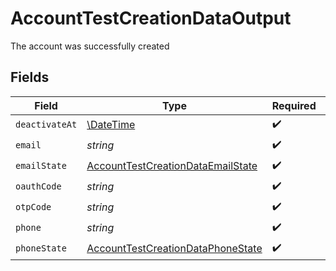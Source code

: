 # AccountTestCreationDataOutput

The account was successfully created


## Fields

| Field                                                                                         | Type                                                                                          | Required                                                                                      | Description                                                                                   | Example                                                                                       |
| --------------------------------------------------------------------------------------------- | --------------------------------------------------------------------------------------------- | --------------------------------------------------------------------------------------------- | --------------------------------------------------------------------------------------------- | --------------------------------------------------------------------------------------------- |
| `deactivateAt`                                                                                | [\DateTime](https://www.php.net/manual/en/class.datetime.php)                                 | :heavy_check_mark:                                                                            | N/A                                                                                           | 2017-07-21T17:32:28Z                                                                          |
| `email`                                                                                       | *string*                                                                                      | :heavy_check_mark:                                                                            | N/A                                                                                           | alice@example.com                                                                             |
| `emailState`                                                                                  | [AccountTestCreationDataEmailState](../../models/shared/AccountTestCreationDataEmailState.md) | :heavy_check_mark:                                                                            | N/A                                                                                           | unverified                                                                                    |
| `oauthCode`                                                                                   | *string*                                                                                      | :heavy_check_mark:                                                                            | N/A                                                                                           | 7GSjMRSHs6Ak7C_zvVW6P2IhZOHxMK7HZKW1fMX85ms                                                   |
| `otpCode`                                                                                     | *string*                                                                                      | :heavy_check_mark:                                                                            | N/A                                                                                           | 123456                                                                                        |
| `phone`                                                                                       | *string*                                                                                      | :heavy_check_mark:                                                                            | N/A                                                                                           | +14155550199                                                                                  |
| `phoneState`                                                                                  | [AccountTestCreationDataPhoneState](../../models/shared/AccountTestCreationDataPhoneState.md) | :heavy_check_mark:                                                                            | N/A                                                                                           | verified                                                                                      |